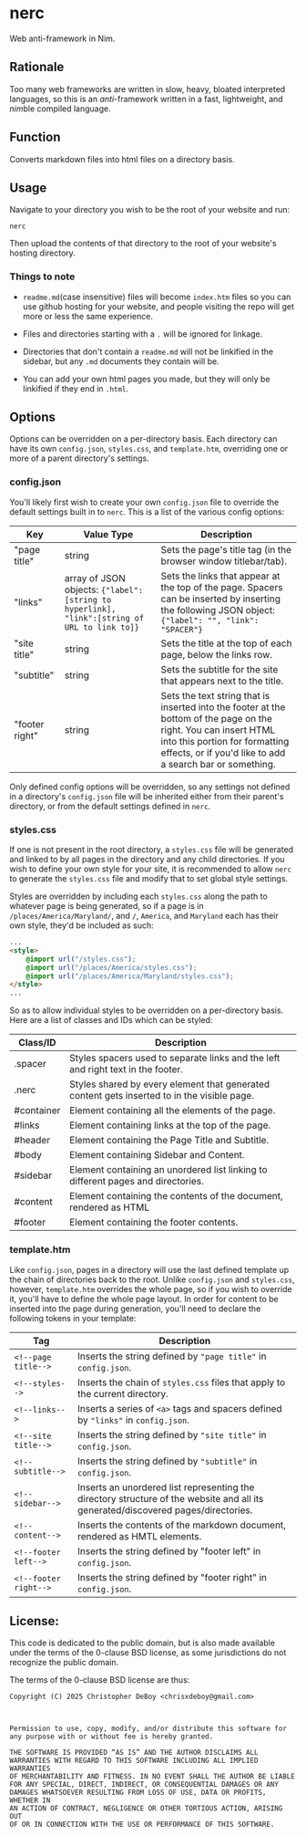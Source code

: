 # nerc

Web anti-framework in Nim.

## Rationale

Too many web frameworks are written in slow, heavy, bloated interpreted languages, so this is an *anti*-framework written in a fast, lightweight, and *nim*ble compiled language.



## Function

Converts markdown files into html files on a directory basis.




## Usage

Navigate to your directory you wish to be the root of your website and run:

```
nerc
```

Then upload the contents of that directory to the root of your website's hosting directory.

### Things to note

- `readme.md`(case insensitive) files will become `index.htm` files so you can use github hosting for your website, and people visiting the repo will get more or less the same experience.

- Files and directories starting with a `.` will be ignored for linkage.

- Directories that don't contain a `readme.md` will not be linkified in the sidebar, but any `.md` documents they contain will be.

- You can add your own html pages you made, but they will only be linkified if they end in `.html`.

## Options

Options can be overridden on a per-directory basis. Each directory can have its own `config.json`, `styles.css`, and `template.htm`, overriding one or more of a parent directory's  settings.

### config.json

You'll likely first wish to create your own `config.json` file to override the default settings built in to `nerc`.
This is a list of the various config options:

| **Key**        | **Value Type**                                                                               | **Description**                                                                                                                                                                                                |
| -------------- | -------------------------------------------------------------------------------------------- | -------------------------------------------------------------------------------------------------------------------------------------------------------------------------------------------------------------- |
| "page title"   | string                                                                                       | Sets the page's title tag (in the browser window titlebar/tab).                                                                                                                                                |
| "links"        | array of JSON objects: `{"label": [string to hyperlink], "link":[string of URL to link to]}` | Sets the links that appear at the top of the page. Spacers can be inserted by inserting the following JSON object: `{"label": "", "link": "SPACER"}`                                                           |
| "site title"   | string                                                                                       | Sets the title at the top of each page, below the links row.                                                                                                                                                   |
| "subtitle"     | string                                                                                       | Sets the subtitle for the site that appears next to the title.                                                                                                                                                 |
| "footer right" | string                                                                                       | Sets the text string that is inserted into the footer at the bottom of the page on the right. You can insert HTML into this portion for formatting effects, or if you'd like to add a search bar or something. |

Only defined config options will be overridden, so any settings not defined in a directory's `config.json` file will be inherited either from their parent's directory, or from the default settings defined in `nerc`.

### styles.css

If one is not present in the root directory, a `styles.css` file will be generated and linked to by all pages in the directory and any child directories. If you wish to define your own style for your site, it is recommended to allow `nerc` to generate the `styles.css` file and modify that to set global style settings.

Styles are overridden by including each `styles.css` along the path to whatever page is being generated, so if a page is in `/places/America/Maryland/`, and `/`, `America`, and `Maryland` each has their own style, they'd be included as such:

```html
...
<style> 
    @import url("/styles.css");
    @import url("/places/America/styles.css");
    @import url("/places/America/Maryland/styles.css");
</style>
...
```

So as to allow individual styles to be overridden on a per-directory basis.
Here are a list of classes and IDs which can be styled:

| Class/ID   | Description                                                                                 |
| ---------- | ------------------------------------------------------------------------------------------- |
| .spacer    | Styles spacers used to separate links and the left and right text in the footer.            |
| .nerc      | Styles shared by every element that generated content gets inserted to in the visible page. |
| #container | Element containing all the elements of the page.                                            |
| #links     | Element containing links at the top of the page.                                            |
| #header    | Element containing the Page Title and Subtitle.                                             |
| #body      | Element containing Sidebar and Content.                                                     |
| #sidebar   | Element containing an unordered list linking to different pages and directories.            |
| #content   | Element containing the contents of the document, rendered as HTML                           |
| #footer    | Element containing the footer contents.                                                     |

### template.htm

Like `config.json`, pages in a directory will use the last defined template up the chain of directories back to the root. Unlike `config.json` and `styles.css`,  however, `template.htm` overrides the whole page, so if you wish to override it, you'll have to define the whole page layout.
In order for content to be inserted into the page during generation, you'll need to declare the following tokens in your template:

| **Tag**               | **Description**                                                                                                                   |
| --------------------- | --------------------------------------------------------------------------------------------------------------------------------- |
| `<!--page title-->`   | Inserts the string defined by `"page title"` in `config.json`.                                                                    |
| `<!--styles-->`       | Inserts the chain of `styles.css` files that apply to the current directory.                                                      |
| `<!--links-->`        | Inserts a series of `<a>` tags and spacers defined by `"links"` in `config.json`.                                                 |
| `<!--site title-->`   | Inserts the string defined by `"site title"` in `config.json`.                                                                    |
| `<!--subtitle-->`     | Inserts the string defined by `"subtitle"` in `config.json`.                                                                      |
| `<!--sidebar-->`      | Inserts an unordered list representing the directory structure of the website and all its generated/discovered pages/directories. |
| `<!--content-->`      | Inserts the contents of the markdown document, rendered as HMTL elements.                                                         |
| `<!--footer left-->`  | Inserts the string defined by "footer left" in `config.json`.                                                                     |
| `<!--footer right-->` | Inserts the string defined by "footer right" in `config.json`.                                                                    |



## License:

This code is dedicated to the public domain, but is also made available under the terms of the 0-clause BSD license, as some jurisdictions do not recognize the public domain.

The terms of the 0-clause BSD license are thus:

```
Copyright (C) 2025 Christopher DeBoy <chrisxdeboy@gmail.com>



Permission to use, copy, modify, and/or distribute this software for  
any purpose with or without fee is hereby granted.

THE SOFTWARE IS PROVIDED “AS IS” AND THE AUTHOR DISCLAIMS ALL  
WARRANTIES WITH REGARD TO THIS SOFTWARE INCLUDING ALL IMPLIED WARRANTIES  
OF MERCHANTABILITY AND FITNESS. IN NO EVENT SHALL THE AUTHOR BE LIABLE  
FOR ANY SPECIAL, DIRECT, INDIRECT, OR CONSEQUENTIAL DAMAGES OR ANY  
DAMAGES WHATSOEVER RESULTING FROM LOSS OF USE, DATA OR PROFITS, WHETHER IN  
AN ACTION OF CONTRACT, NEGLIGENCE OR OTHER TORTIOUS ACTION, ARISING OUT  
OF OR IN CONNECTION WITH THE USE OR PERFORMANCE OF THIS SOFTWARE.
```
